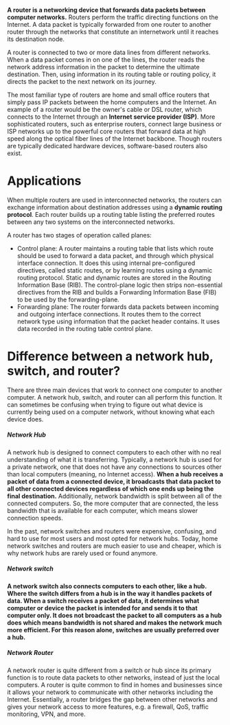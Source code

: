 __A router is a networking device that forwards data packets between computer networks.__ Routers perform the traffic directing functions on the Internet. A data packet is typically forwarded from one router to another router through the networks that constitute an internetwork until it reaches its destination node.

A router is connected to two or more data lines from different networks. When a data packet comes in on one of the lines, the router reads the network address information in the packet to determine the ultimate destination. Then, using information in its routing table or routing policy, it directs the packet to the next network on its journey.

The most familiar type of routers are home and small office routers that simply pass IP packets between the home computers and the Internet. An example of a router would be the owner's cable or DSL router, which connects to the Internet through an __Internet service provider (ISP)__. More sophisticated routers, such as enterprise routers, connect large business or ISP networks up to the powerful core routers that forward data at high speed along the optical fiber lines of the Internet backbone. Though routers are typically dedicated hardware devices, software-based routers also exist.

# Applications

When multiple routers are used in interconnected networks, the routers can exchange information about destination addresses using a __dynamic routing protocol__. Each router builds up a routing table listing the preferred routes between any two systems on the interconnected networks.


A router has two stages of operation called planes:

* Control plane: A router maintains a routing table that lists which route should be used to forward a data packet, and through which physical interface connection. It does this using internal pre-configured directives, called static routes, or by learning routes using a dynamic routing protocol. Static and dynamic routes are stored in the Routing Information Base (RIB). The control-plane logic then strips non-essential directives from the RIB and builds a Forwarding Information Base (FIB) to be used by the forwarding-plane.
* Forwarding plane: The router forwards data packets between incoming and outgoing interface connections. It routes them to the correct network type using information that the packet header contains. It uses data recorded in the routing table control plane.

# Difference between a network hub, switch, and router?

There are three main devices that work to connect one computer to another computer. A network hub, switch, and router can all perform this function. It can sometimes be confusing when trying to figure out what device is currently being used on a computer network, without knowing what each device does.

##### Network Hub

A network hub is designed to connect computers to each other with no real understanding of what it is transferring. Typically, a network hub is used for a private network, one that does not have any connections to sources other than local computers (meaning, no Internet access). __When a hub receives a packet of data from a connected device, it broadcasts that data packet to all other connected devices regardless of which one ends up being the final destination.__ Additionally, network bandwidth is split between all of the connected computers. So, the more computer that are connected, the less bandwidth that is available for each computer, which means slower connection speeds.

In the past, network switches and routers were expensive, confusing, and hard to use for most users and most opted for network hubs. Today, home network switches and routers are much easier to use and cheaper, which is why network hubs are rarely used or found anymore.

##### Network switch 

__A network switch also connects computers to each other, like a hub. Where the switch differs from a hub is in the way it handles packets of data. When a switch receives a packet of data, it determines what computer or device the packet is intended for and sends it to that computer only. It does not broadcast the packet to all computers as a hub does which means bandwidth is not shared and makes the network much more efficient. For this reason alone, switches are usually preferred over a hub.__

##### Network Router

A network router is quite different from a switch or hub since its primary function is to route data packets to other networks, instead of just the local computers. A router is quite common to find in homes and businesses since it allows your network to communicate with other networks including the Internet. Essentially, a router bridges the gap between other networks and gives your network access to more features, e.g. a firewall, QoS, traffic monitoring, VPN, and more.




